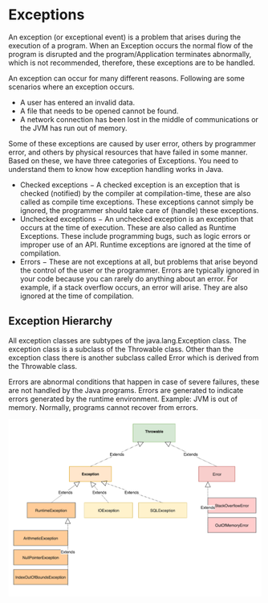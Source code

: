 # Exceptions

An exception (or exceptional event) is a problem that arises during the execution of a program. When an Exception occurs
the normal flow of the program is disrupted and the program/Application terminates abnormally, which is not recommended,
therefore, these exceptions are to be handled.

An exception can occur for many different reasons. Following are some scenarios where an exception occurs.

- A user has entered an invalid data.
- A file that needs to be opened cannot be found.
- A network connection has been lost in the middle of communications or the JVM has run out of memory.

Some of these exceptions are caused by user error, others by programmer error, and others by physical resources that
have failed in some manner. Based on these, we have three categories of Exceptions. You need to understand them to know
how exception handling works in Java.

- Checked exceptions − A checked exception is an exception that is checked (notified) by the compiler at
  compilation-time, these are also called as compile time exceptions. These exceptions cannot simply be ignored, the
  programmer should take care of (handle) these exceptions.
- Unchecked exceptions − An unchecked exception is an exception that occurs at the time of execution. These are also
  called as Runtime Exceptions. These include programming bugs, such as logic errors or improper use of an API. Runtime
  exceptions are ignored at the time of compilation.
- Errors − These are not exceptions at all, but problems that arise beyond the control of the user or the programmer.
  Errors are typically ignored in your code because you can rarely do anything about an error. For example, if a stack
  overflow occurs, an error will arise. They are also ignored at the time of compilation.

## Exception Hierarchy

All exception classes are subtypes of the java.lang.Exception class. The exception class is a subclass of the Throwable
class. Other than the exception class there is another subclass called Error which is derived from the Throwable class.

Errors are abnormal conditions that happen in case of severe failures, these are not handled by the Java programs.
Errors are generated to indicate errors generated by the runtime environment. Example: JVM is out of memory. Normally,
programs cannot recover from errors.

![Exceptions Hierarchy](./exception-hierarchy.png)

